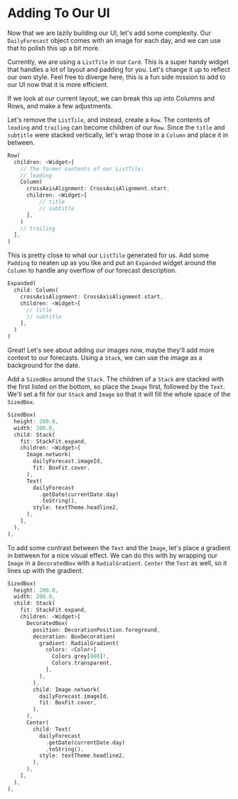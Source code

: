 # Adding To Our UI

Now that we are lazily building our UI, let's add some complexity. Our
`DailyForecast` object comes with an image for each day, and we can
use that to polish this up a bit more.

Currently, we are using a `ListTile` in our `Card`. This is a super
handy widget that handles a lot of layout and padding for you. Let's
change it up to reflect our own style. Feel free to diverge here, this
is a fun side mission to add to our UI now that it is more efficient.

If we look at our current layout, we can break this up into Columns and
Rows, and make a few adjustments.

Let's remove the `ListTile`, and instead, create a `Row`. The contents
of `leading` and `trailing` can become children of our `Row`. Since the
`title` and `subtitle` were stacked vertically, let's wrap those in a
`Column` and place it in between.

```dart
Row( 
  children: <Widget>[
    // The former contents of our ListTile:
    // leading
    Column(
      crossAxisAlignment: CrossAxisAlignment.start,
      children: <Widget>[
          // title
          // subtitle
      ],
    )
    // trailing
  ],
)
```

This is pretty close to what our `ListTile` generated for us. Add some
`Padding` to neaten up as you like and put an `Expanded` widget around
the `Column` to handle any overflow of our forecast description.

```dart
Expanded(
  child: Column(
    crossAxisAlignment: CrossAxisAlignment.start,
    children: <Widget>[
      // title
      // subtitle
    ],
  )
)
```

Great! Let's see about adding our images now, maybe they'll add more
context to our forecasts. Using a `Stack`, we can use the image as a
background for the date.

Add a `SizedBox` around the `Stack`. The children of a `Stack` are stacked
with the first listed on the bottom, so place the `Image` first, followed
by the `Text`. We'll set a fit for our `Stack` and `Image` so that it will
fill the whole space of the `SizedBox`.

```dart
SizedBox(
  height: 200.0,
  width: 200.0,
  child: Stack(
    fit: StackFit.expand,
    children: <Widget>[
      Image.network(
        dailyForecast.imageId,
        fit: BoxFit.cover,
      ),
      Text(
        dailyForecast
          .getDate(currentDate.day)
          .toString(),
        style: textTheme.headline2,
      ),
    ],
  ),
),
```

To add some contrast between the `Text` and the `Image`, let's place a
gradient in between for a nice visual effect. We can do this with by wrapping
our `Image` in a `DecoratedBox` with a `RadialGradient`. `Center` the `Text`
as well, so it lines up with the gradient.

```dart
SizedBox(
  height: 200.0,
  width: 200.0,
  child: Stack(
    fit: StackFit.expand,
    children: <Widget>[
      DecoratedBox(
        position: DecorationPosition.foreground,
        decoration: BoxDecoration(
          gradient: RadialGradient(
            colors: <Color>[
              Colors.grey[800]!,
              Colors.transparent,
            ],
          ),
        ),
        child: Image.network(
          dailyForecast.imageId,
          fit: BoxFit.cover,
        ),
      ),
      Center(
        child: Text(
          dailyForecast
            .getDate(currentDate.day)
            .toString(),
          style: textTheme.headline2,
        ),
      ),
    ],
  ),
),
```